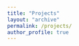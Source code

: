 ```yaml
---
title: "Projects"
layout: "archive"
permalink: /projects/
author_profile: true
---
```

<!-- ### TheNextDate
> [first react app inspired by some tweet.](https://prdpx7.github.io/the-next-date)

### TicTacToe
> [first jquery project with brute-force algorithm for the game playing](https://prdpx7.github.io/TicTacToe)

## Most Starred Projects

### GiG
> gitignore generator for almost all languages
{:nomarkdown}
<iframe src="https://ghbtns.com/github-btn.html?user=prdpx7&repo=GiG&type=star&count=true" frameborder="0" scrolling="0" width="170px" height="20px"></iframe> <iframe src="https://ghbtns.com/github-btn.html?user=prdpx7&repo=GiG&type=fork&count=true" frameborder="0" scrolling="0" width="170px" height="20px"></iframe>
{:nomarkdown}

### CleanSlate
> cleaning up firefox history from terminal with filters
{:nomarkdown}
<iframe src="https://ghbtns.com/github-btn.html?user=prdpx7&repo=CleanSlate&type=star&count=true" frameborder="0" scrolling="0" width="170px" height="20px"></iframe> <iframe src="https://ghbtns.com/github-btn.html?user=prdpx7&repo=CleanSlate&type=fork&count=true" frameborder="0" scrolling="0" width="170px" height="20px"></iframe>
{:nomarkdown}

### XAutomation
> utility scripts
{:nomarkdown}
<iframe src="https://ghbtns.com/github-btn.html?user=prdpx7&repo=XAutomation&type=star&count=true" frameborder="0" scrolling="0" width="170px" height="20px"></iframe> <iframe src="https://ghbtns.com/github-btn.html?user=prdpx7&repo=XAutomation&type=fork&count=true" frameborder="0" scrolling="0" width="170px" height="20px"></iframe>
{:nomarkdown} -->
